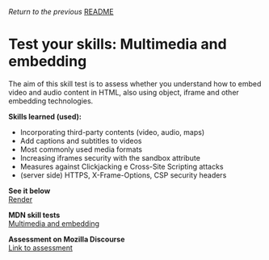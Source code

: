 <span><i>Return to the previous</i> <a href="https://github.com/alexandre-j-dev/Mozilla-Developer-Network-HTML/tree/main/Test%20your%20skills_%20Multimedia%20and%20embedding"> README</a></span>

<h1>Test your skills: Multimedia and embedding</h1>

<p> The aim of this skill test is to assess whether you understand how to embed video and audio content in HTML, also using object, iframe and other embedding technologies. </p>

<strong>Skills learned (used):</strong>
<ul>  
<li>Incorporating third-party contents (video, audio, maps)</li>
<li>Add captions and subtitles to videos</li>
<li>Most commonly used media formats</li>
<li>Increasing iframes security with the sandbox attribute</li>  
<li>Measures against Clickjacking e Cross-Site Scripting attacks</li>
<li>(server side) HTTPS, X-Frame-Options, CSP security headers</li> 
</ul>
  
 
<strong>See it below</strong><br>
<a href="https://htmlpreview.github.io/?https://github.com/alexandre-j-dev/Mozilla-Developer-Network-HTML/blob/main/Test%20your%20skills_%20Multimedia%20and%20embedding/index.html"> Render </a><br>

<strong>MDN skill tests</strong><br>
 <a href="https://developer.mozilla.org/en-US/docs/Learn/HTML/Multimedia_and_embedding/Video_and_audio_content/Test_your_skills:_Multimedia_and_embedding">  Multimedia and embedding </a><br>

<strong>Assessment on Mozilla Discourse</strong><br>
<a href="https://discourse.mozilla.org/t/assessment-wanted-for-html-multimedia-and-embedding-task/107048">Link to assessment </a>



